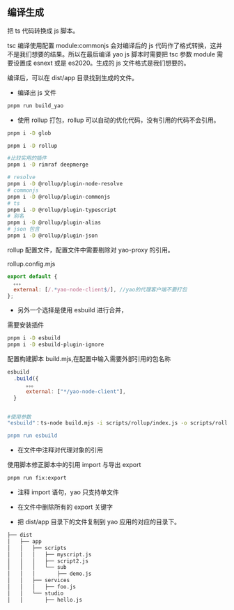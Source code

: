 ## 编译生成

把 ts 代码转换成 js 脚本。

tsc 编译使用配置 module:commonjs 会对编译后的 js 代码作了格式转换，这并不是我们想要的结果。所以在最后编译 yao js 脚本时需要把 tsc 参数 module 需要设置成 esnext 或是 es2020。生成的 js 文件格式是我们想要的。

编译后，可以在 dist/app 目录找到生成的文件。

- 编译出 js 文件

```sh
pnpm run build_yao
```

- 使用 rollup 打包，rollup 可以自动的优化代码，没有引用的代码不会引用。

```sh
pnpm i -D glob

pnpm i -D rollup

#比较实用的插件
pnpm i -D rimraf deepmerge

# resolve
pnpm i -D @rollup/plugin-node-resolve
# commonjs
pnpm i -D @rollup/plugin-commonjs
# ts
pnpm i -D @rollup/plugin-typescript
# 别名
pnpm i -D @rollup/plugin-alias
# json 包含
pnpm i -D @rollup/plugin-json
```

rollup 配置文件，配置文件中需要剔除对 yao-proxy 的引用。

rollup.config.mjs

```js
export default {
  。。。
  external: [/.*yao-node-client$/], //yao的代理客户端不要打包
};
```

- 另外一个选择是使用 esbuild 进行合并，

需要安装插件

```sh
pnpm i -D esbuild
pnpm i -D esbuild-plugin-ignore

```

配置构建脚本 build.mjs,在配置中输入需要外部引用的包名称

```js
esbuild
  .build({
      。。。
      external: ["*/yao-node-client"],
  }
```

```sh

#使用参数
"esbuild"：ts-node build.mjs -i scripts/rollup/index.js -o scripts/rollup/index.dist.js",

pnpm run esbuild

```

- 在文件中注释对代理对象的引用

使用脚本修正脚本中的引用 import 与导出 export

```sh
pnpm run fix:export
```

- 注释 import 语句，yao 只支持单文件
- 在文件中删除所有的 export 关键字

- 把 dist/app 目录下的文件复制到 yao 应用的对应的目录下。

```sh
├── dist
│   ├── app
│   │   ├── scripts
│   │   │   ├── myscript.js
│   │   │   ├── script2.js
│   │   │   └── sub
│   │   │       ├── demo.js
│   │   ├── services
│   │   │   ├── foo.js
│   │   └── studio
│   │       ├── hello.js
```
